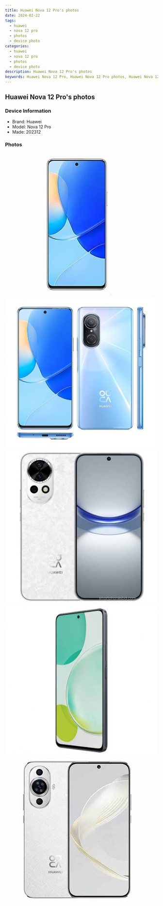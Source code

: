```yaml
---
title: Huawei Nova 12 Pro's photos
date: 2024-02-22
tags: 
  - huawei
  - nova 12 pro
  - photos
  - device photo
categories: 
  - huawei
  - nova 12 pro
  - photos
  - device photo
description: Huawei Nova 12 Pro's photos
keywords: Huawei Nova 12 Pro, Huawei Nova 12 Pro photos, Huawei Nova 12 Pro device photo
---
```


## Huawei Nova 12 Pro's photos

### Device Information

- Brand: Huawei
- Model: Nova 12 Pro
- Made: 202312

### Photos

![/images/best-assets/devices/huawei/huawei-nova-12-pro/1.jpg](/images/best-assets/devices/huawei/huawei-nova-12-pro/1.jpg)
![/images/best-assets/devices/huawei/huawei-nova-12-pro/2.jpg](/images/best-assets/devices/huawei/huawei-nova-12-pro/2.jpg)
![/images/best-assets/devices/huawei/huawei-nova-12-pro/3.jpg](/images/best-assets/devices/huawei/huawei-nova-12-pro/3.jpg)
![/images/best-assets/devices/huawei/huawei-nova-12-pro/4.jpg](/images/best-assets/devices/huawei/huawei-nova-12-pro/4.jpg)
![/images/best-assets/devices/huawei/huawei-nova-12-pro/5.jpg](/images/best-assets/devices/huawei/huawei-nova-12-pro/5.jpg)
